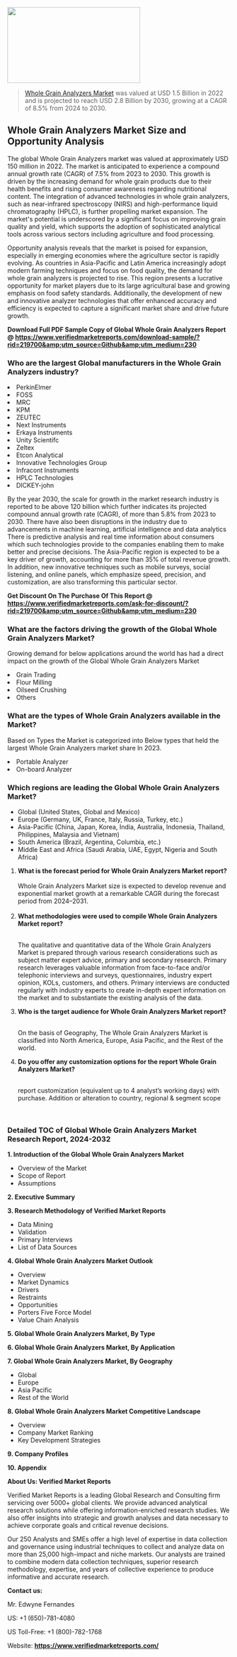 <img src="https://ffe5etoiles.com/wp-content/uploads/2024/12/MST1-300x171.png" alt="" width="300" height="171" class="alignnone size-medium wp-image-20088" /><blockquote><p><p><a href="https://www.verifiedmarketreports.com/download-sample/?rid=219700&utm_source=Github&utm_medium=230" target="_blank">Whole Grain Analyzers Market</a> was valued at USD 1.5 Billion in 2022 and is projected to reach USD 2.8 Billion by 2030, growing at a CAGR of 8.5% from 2024 to 2030.</p></blockquote><p><h2>Whole Grain Analyzers Market Size and Opportunity Analysis</h2><p>The global Whole Grain Analyzers market was valued at approximately USD 150 million in 2022. The market is anticipated to experience a compound annual growth rate (CAGR) of 7.5% from 2023 to 2030. This growth is driven by the increasing demand for whole grain products due to their health benefits and rising consumer awareness regarding nutritional content. The integration of advanced technologies in whole grain analyzers, such as near-infrared spectroscopy (NIRS) and high-performance liquid chromatography (HPLC), is further propelling market expansion. The market's potential is underscored by a significant focus on improving grain quality and yield, which supports the adoption of sophisticated analytical tools across various sectors including agriculture and food processing.</p><p>Opportunity analysis reveals that the market is poised for expansion, especially in emerging economies where the agriculture sector is rapidly evolving. As countries in Asia-Pacific and Latin America increasingly adopt modern farming techniques and focus on food quality, the demand for whole grain analyzers is projected to rise. This region presents a lucrative opportunity for market players due to its large agricultural base and growing emphasis on food safety standards. Additionally, the development of new and innovative analyzer technologies that offer enhanced accuracy and efficiency is expected to capture a significant market share and drive future growth.</p></p><p class=""><strong>Download Full PDF Sample Copy of Global Whole Grain Analyzers Report @ <a href="https://www.verifiedmarketreports.com/download-sample/?rid=219700&amp;utm_source=Github&amp;utm_medium=230" target="_blank">https://www.verifiedmarketreports.com/download-sample/?rid=219700&amp;utm_source=Github&amp;utm_medium=230</a></strong></p><h3 id="" class="">Who are the largest Global manufacturers in the Whole Grain Analyzers industry?</h3><p><li>PerkinElmer</li><li> FOSS</li><li> MRC</li><li> KPM</li><li> ZEUTEC</li><li> Next Instruments</li><li> Erkaya Instruments</li><li> Unity Scientifc</li><li> Zeltex</li><li> Etcon Analytical</li><li> Innovative Technologies Group</li><li> Infracont Instruments</li><li> HPLC Technologies</li><li> DICKEY-john</li></p><div class=""><div class="" dir="" data-message-author-role="" data-message-id="" data-message-model-slug=""><div class=""><div class=""><div class=""><div class="" dir="" data-message-author-role="" data-message-id="" data-message-model-slug=""><div class=""><div class=""><p>By the year 2030, the scale for growth in the market research industry is reported to be above 120 billion which further indicates its projected compound annual growth rate (CAGR), of more than 5.8% from 2023 to 2030. There have also been disruptions in the industry due to advancements in machine learning, artificial intelligence and data analytics There is predictive analysis and real time information about consumers which such technologies provide to the companies enabling them to make better and precise decisions. The Asia-Pacific region is expected to be a key driver of growth, accounting for more than 35% of total revenue growth. In addition, new innovative techniques such as mobile surveys, social listening, and online panels, which emphasize speed, precision, and customization, are also transforming this particular sector.</p><p><strong>Get Discount On The Purchase Of This Report @&nbsp; <a href="https://www.verifiedmarketreports.com/ask-for-discount/?rid=219700&amp;utm_source=Github&amp;utm_medium=230" target="_blank">https://www.verifiedmarketreports.com/ask-for-discount/?rid=219700&amp;utm_source=Github&amp;utm_medium=230</a></strong></p></div></div></div></div></div></div></div></div><h3 id="" class="">What are the factors driving the growth of the Global Whole Grain Analyzers Market?</h3><p id="" class="">Growing demand for below applications around the world has had a direct impact on the growth of the Global Whole Grain Analyzers Market</p><p id="" class=""><li>Grain Trading</li><li> Flour Milling</li><li> Oilseed Crushing</li><li> Others</li></p><h3 id="" class="">What are the types of Whole Grain Analyzers available in the Market?</h3><p id="" class="">Based on Types the Market is categorized into Below types that held the largest Whole Grain Analyzers market share In 2023.</p><p id="" class=""><li>Portable Analyzer</li><li> On-board Analyzer</li></p><h3 id="" class="">Which regions are leading the Global Whole Grain Analyzers Market?</h3><ul><li>Global (United States, Global and Mexico)</li><li>Europe (Germany, UK, France, Italy, Russia, Turkey, etc.)</li><li>Asia-Pacific (China, Japan, Korea, India, Australia, Indonesia, Thailand, Philippines, Malaysia and Vietnam)</li><li>South America (Brazil, Argentina, Columbia, etc.)</li><li>Middle East and Africa (Saudi Arabia, UAE, Egypt, Nigeria and South Africa)</li></ul><p><ol><li><strong>What is the forecast period for Whole Grain Analyzers Market report?<br /></strong><br /><span data-sheets-root="1" data-sheets-value="{&quot;1&quot;:2,&quot;2&quot;:&quot;XXXX size is expected to develop revenue and exponential market growth at a remarkable CAGR during the forecast period from 2024&ndash;2030.&quot;}" data-sheets-userformat="{&quot;2&quot;:12674,&quot;4&quot;:{&quot;1&quot;:2,&quot;2&quot;:16776960},&quot;10&quot;:2,&quot;11&quot;:0,&quot;15&quot;:&quot;Arial&quot;,&quot;16&quot;:12}">Whole Grain Analyzers Market size is expected to develop revenue and exponential market growth at a remarkable CAGR during the forecast period from 2024&ndash;2031.</span><br /><br /></li><li><strong>What methodologies were used to compile Whole Grain Analyzers Market report?<br /><br /></strong><p>The qualitative and quantitative data of the&nbsp;Whole Grain Analyzers Market is prepared through various research considerations such as subject matter expert advice, primary and secondary research. Primary research leverages valuable information from face-to-face and/or telephonic interviews and surveys, questionnaires, industry expert opinion, KOLs, customers, and others. Primary interviews are conducted regularly with industry experts to create in-depth expert information on the market and to substantiate the existing analysis of the data.&nbsp;</p></li><li><strong>Who is the target audience for Whole Grain Analyzers Market report?<br /><br /></strong><p>On the basis of Geography, The&nbsp;Whole Grain Analyzers Market is classified into North America, Europe, Asia Pacific, and the Rest of the world.</p></li><li><strong>Do you offer any customization options for the report Whole Grain Analyzers Market?<br /><br /></strong><p>report customization (equivalent up to 4 analyst&rsquo;s working days) with purchase. Addition or alteration to country, regional &amp; segment scope</p><p>&nbsp;</p></li></ol></p><h3 id="" class="">Detailed TOC of Global Whole Grain Analyzers Market Research Report, 2024-2032</h3><p id="" class=""><strong>1. Introduction of the Global Whole Grain Analyzers Market</strong></p><ul><li>Overview of the Market</li><li>Scope of Report</li><li>Assumptions</li></ul><p id="" class=""><strong>2. Executive Summary</strong></p><p id="" class=""><strong>3. Research Methodology of&nbsp;Verified Market Reports</strong></p><ul><li>Data Mining</li><li>Validation</li><li>Primary Interviews</li><li>List of Data Sources</li></ul><p id="" class=""><strong>4. Global Whole Grain Analyzers Market Outlook</strong></p><ul><li>Overview</li><li>Market Dynamics</li><li>Drivers</li><li>Restraints</li><li>Opportunities</li><li>Porters Five Force Model</li><li>Value Chain Analysis</li></ul><p id="" class=""><strong>5. Global Whole Grain Analyzers Market, By&nbsp;Type</strong></p><p id="" class=""><strong>6. Global Whole Grain Analyzers Market, By Application</strong></p><p id="" class=""><strong>7. Global Whole Grain Analyzers Market, By Geography</strong></p><ul><li>Global</li><li>Europe</li><li>Asia Pacific</li><li>Rest of the World</li></ul><p id="" class=""><strong>8. Global Whole Grain Analyzers Market Competitive Landscape</strong></p><ul><li>Overview</li><li>Company Market Ranking</li><li>Key Development Strategies</li></ul><p id="" class=""><strong>9. Company Profiles</strong></p><p id="" class=""><strong>10. Appendix</strong></p><p id="" class=""><strong>About Us: Verified Market Reports</strong></p><p id="" class="">Verified Market Reports is a leading Global Research and Consulting firm servicing over 5000+ global clients. We provide advanced analytical research solutions while offering information-enriched research studies. We also offer insights into strategic and growth analyses and data necessary to achieve corporate goals and critical revenue decisions.</p><p id="" class="">Our 250 Analysts and SMEs offer a high level of expertise in data collection and governance using industrial techniques to collect and analyze data on more than 25,000 high-impact and niche markets. Our analysts are trained to combine modern data collection techniques, superior research methodology, expertise, and years of collective experience to produce informative and accurate research.</p><p id="" class=""><strong>Contact us:</strong></p><p id="" class="">Mr. Edwyne Fernandes</p><p id="" class="">US: +1 (650)-781-4080</p><p id="" class="">US Toll-Free: +1 (800)-782-1768</p><p id="" class="">Website: <a target="" data-test-app-aware-link=""><strong>https://www.verifiedmarketreports.com/</strong></a></p>
